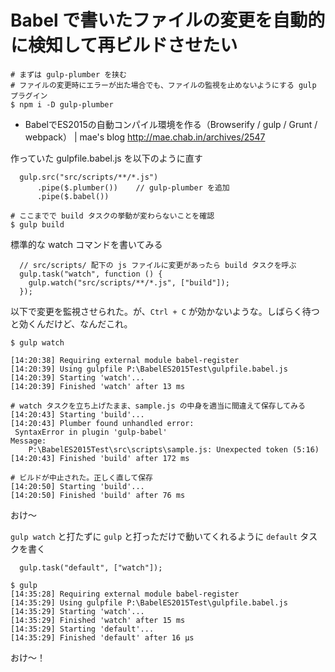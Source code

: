 # Babel で書いたファイルの変更を自動的に検知して再ビルドさせたい

```
# まずは gulp-plumber を挟む
# ファイルの変更時にエラーが出た場合でも、ファイルの監視を止めないようにする gulp プラグイン
$ npm i -D gulp-plumber
```

- BabelでES2015の自動コンパイル環境を作る（Browserify / gulp / Grunt / webpack） | mae's blog
  http://mae.chab.in/archives/2547

作っていた gulpfile.babel.js を以下のように直す

```
  gulp.src("src/scripts/**/*.js")
      .pipe($.plumber())    // gulp-plumber を追加
      .pipe($.babel())
```

```
# ここまでで build タスクの挙動が変わらないことを確認
$ gulp build
```

標準的な watch コマンドを書いてみる

```
  // src/scripts/ 配下の js ファイルに変更があったら build タスクを呼ぶ
  gulp.task("watch", function () {
    gulp.watch("src/scripts/**/*.js", ["build"]);
  });
```

以下で変更を監視させられた。が、`Ctrl + C` が効かないような。しばらく待つと効くんだけど、なんだこれ。

```
$ gulp watch

[14:20:38] Requiring external module babel-register
[14:20:39] Using gulpfile P:\BabelES2015Test\gulpfile.babel.js
[14:20:39] Starting 'watch'...
[14:20:39] Finished 'watch' after 13 ms

# watch タスクを立ち上げたまま、sample.js の中身を適当に間違えて保存してみる
[14:20:43] Starting 'build'...
[14:20:43] Plumber found unhandled error:
 SyntaxError in plugin 'gulp-babel'
Message:
    P:\BabelES2015Test\src\scripts\sample.js: Unexpected token (5:16)
[14:20:43] Finished 'build' after 172 ms

# ビルドが中止された。正しく直して保存
[14:20:50] Starting 'build'...
[14:20:50] Finished 'build' after 76 ms
```

おけ～

`gulp watch` と打たずに `gulp` と打っただけで動いてくれるように `default` タスクを書く

```
  gulp.task("default", ["watch"]);
```

```
$ gulp
[14:35:28] Requiring external module babel-register
[14:35:29] Using gulpfile P:\BabelES2015Test\gulpfile.babel.js
[14:35:29] Starting 'watch'...
[14:35:29] Finished 'watch' after 15 ms
[14:35:29] Starting 'default'...
[14:35:29] Finished 'default' after 16 μs
```

おけ～！
